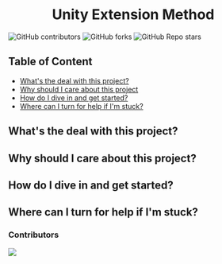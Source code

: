 <h1 align = "center">Unity Extension Method</h1>

![GitHub contributors](https://img.shields.io/github/contributors/fallenblood7080/Unity-Extension-Method) ![GitHub forks](https://img.shields.io/github/forks/fallenblood7080/Unity-Extension-Method) ![GitHub Repo stars](https://img.shields.io/github/stars/fallenblood7080/Unity-Extension-Method)




## Table of Content

 - [What's the deal with this project?](#whats-the-deal-with-this-project)
 - [Why should I care about this project](#why-should-i-care-about-this-project)
 - [How do I dive in and get started?](#how-do-i-dive-in-and-get-started)
 - [Where can I turn for help if I'm stuck?](#where-can-i-turn-for-help-if-im-stuck)
 




## What's the deal with this project?
## Why should I care about this project?
## How do I dive in and get started?
## Where can I turn for help if I'm stuck?

### Contributors
<a href="https://github.com/fallenblood7080/Unity-Extension-Method/graphs/contributors">
  <img src="https://contrib.rocks/image?repo=fallenblood7080/Unity-Extension-Method" />
</a>
